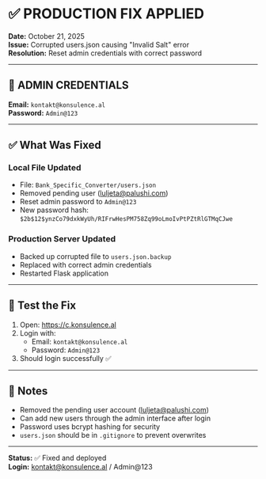 # ✅ PRODUCTION FIX APPLIED

**Date:** October 21, 2025  
**Issue:** Corrupted users.json causing "Invalid Salt" error  
**Resolution:** Reset admin credentials with correct password

---

## 🔑 ADMIN CREDENTIALS

**Email:** `kontakt@konsulence.al`  
**Password:** `Admin@123`

---

## ✅ What Was Fixed

### Local File Updated
- File: `Bank_Specific_Converter/users.json`
- Removed pending user (luljeta@palushi.com)
- Reset admin password to `Admin@123`
- New password hash: `$2b$12$ynzCo79dxkWyUh/RIFrwHesPM758Zq99oLmoIvPtPZtRlGTMqCJwe`

### Production Server Updated
- Backed up corrupted file to `users.json.backup`
- Replaced with correct admin credentials
- Restarted Flask application

---

## 🧪 Test the Fix

1. Open: https://c.konsulence.al
2. Login with:
   - Email: `kontakt@konsulence.al`
   - Password: `Admin@123`
3. Should login successfully ✅

---

## 📝 Notes

- Removed the pending user account (luljeta@palushi.com)
- Can add new users through the admin interface after login
- Password uses bcrypt hashing for security
- `users.json` should be in `.gitignore` to prevent overwrites

---

**Status:** ✅ Fixed and deployed  
**Login:** kontakt@konsulence.al / Admin@123

